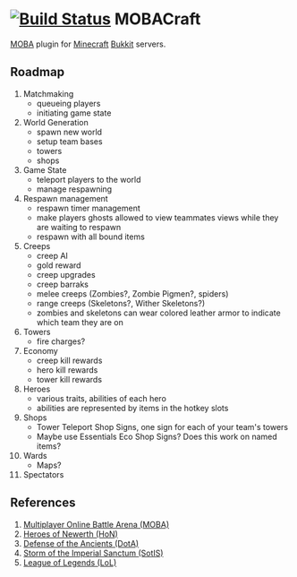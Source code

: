[![Build Status](https://travis-ci.org/AEtherSurfer/MOBACraft.png)](https://travis-ci.org/AEtherSurfer/MOBACraft)
MOBACraft
=========

[MOBA](http://en.wikipedia.org/wiki/Multiplayer_online_battle_arena) plugin for [Minecraft](https://minecraft.net/) [Bukkit](http://bukkit.org/) servers.

Roadmap
-------
1. Matchmaking
    - queueing players
    - initiating game state
2. World Generation
    - spawn new world
    - setup team bases
    - towers
    - shops
3. Game State
    - teleport players to the world
    - manage respawning
4. Respawn management
    - respawn timer management
    - make players ghosts allowed to view teammates views while they are waiting to respawn
    - respawn with all bound items
5. Creeps 
    - creep AI
    - gold reward
    - creep upgrades
    - creep barraks
    - melee creeps (Zombies?, Zombie Pigmen?, spiders)
    - range creeps (Skeletons?, Wither Skeletons?)
    - zombies and skeletons can wear colored leather armor to indicate which team they are on
6. Towers
    - fire charges?
6. Economy
    - creep kill rewards
    - hero kill rewards
    - tower kill rewards
7. Heroes
    - various traits, abilities of each hero
    - abilities are represented by items in the hotkey slots
8. Shops
    - Tower Teleport Shop Signs, one sign for each of your team's towers
    - Maybe use Essentials Eco Shop Signs?  Does this work on named items?
9. Wards
    - Maps? 
10. Spectators
    
References
----------
1. [Multiplayer Online Battle Arena (MOBA)](http://en.wikipedia.org/wiki/Multiplayer_online_battle_arena)
2. [Heroes of Newerth (HoN)](http://www.heroesofnewerth.com/)
3. [Defense of the Ancients (DotA)](http://www.playdota.com/)
4. [Storm of the Imperial Sanctum (SotIS)](http://sc2sotis.wikia.com/wiki/Aeon_of_Storms_Wiki)
5. [League of Legends (LoL)](http://na.leagueoflegends.com/)
